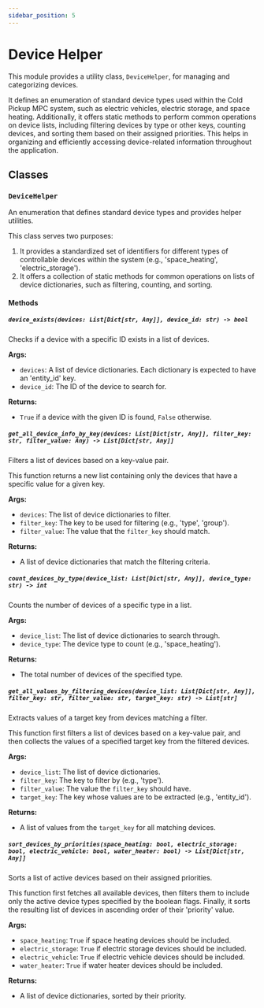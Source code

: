 ```yaml
---
sidebar_position: 5
---
```


# Device Helper

This module provides a utility class, `DeviceHelper`, for managing and categorizing devices.

It defines an enumeration of standard device types used within the Cold Pickup MPC system, such as electric vehicles, electric storage, and space heating. Additionally, it offers static methods to perform common operations on device lists, including filtering devices by type or other keys, counting devices, and sorting them based on their assigned priorities. This helps in organizing and efficiently accessing device-related information throughout the application.

## Classes

### `DeviceHelper`

An enumeration that defines standard device types and provides helper utilities.

This class serves two purposes:
1. It provides a standardized set of identifiers for different types of controllable devices within the system (e.g., 'space_heating', 'electric_storage').
2. It offers a collection of static methods for common operations on lists of device dictionaries, such as filtering, counting, and sorting.

#### Methods

##### `device_exists(devices: List[Dict[str, Any]], device_id: str) -> bool`

Checks if a device with a specific ID exists in a list of devices.

**Args:**

- `devices`: A list of device dictionaries. Each dictionary is expected to have an 'entity_id' key.
- `device_id`: The ID of the device to search for.

**Returns:**

- `True` if a device with the given ID is found, `False` otherwise.

##### `get_all_device_info_by_key(devices: List[Dict[str, Any]], filter_key: str, filter_value: Any) -> List[Dict[str, Any]]`

Filters a list of devices based on a key-value pair.

This function returns a new list containing only the devices that have a specific value for a given key.

**Args:**

- `devices`: The list of device dictionaries to filter.
- `filter_key`: The key to be used for filtering (e.g., 'type', 'group').
- `filter_value`: The value that the `filter_key` should match.

**Returns:**

- A list of device dictionaries that match the filtering criteria.

##### `count_devices_by_type(device_list: List[Dict[str, Any]], device_type: str) -> int`

Counts the number of devices of a specific type in a list.

**Args:**

- `device_list`: The list of device dictionaries to search through.
- `device_type`: The device type to count (e.g., 'space_heating').

**Returns:**

- The total number of devices of the specified type.

##### `get_all_values_by_filtering_devices(device_list: List[Dict[str, Any]], filter_key: str, filter_value: str, target_key: str) -> List[str]`

Extracts values of a target key from devices matching a filter.

This function first filters a list of devices based on a key-value pair, and then collects the values of a specified target key from the filtered devices.

**Args:**

- `device_list`: The list of device dictionaries.
- `filter_key`: The key to filter by (e.g., 'type').
- `filter_value`: The value the `filter_key` should have.
- `target_key`: The key whose values are to be extracted (e.g., 'entity_id').

**Returns:**

- A list of values from the `target_key` for all matching devices.

##### `sort_devices_by_priorities(space_heating: bool, electric_storage: bool, electric_vehicle: bool, water_heater: bool) -> List[Dict[str, Any]]`

Sorts a list of active devices based on their assigned priorities.

This function first fetches all available devices, then filters them to include only the active device types specified by the boolean flags. Finally, it sorts the resulting list of devices in ascending order of their 'priority' value.

**Args:**

- `space_heating`: `True` if space heating devices should be included.
- `electric_storage`: `True` if electric storage devices should be included.
- `electric_vehicle`: `True` if electric vehicle devices should be included.
- `water_heater`: `True` if water heater devices should be included.

**Returns:**

- A list of device dictionaries, sorted by their priority.